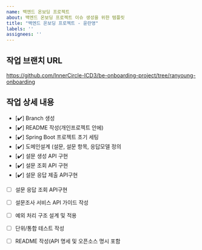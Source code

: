 ```yaml
---
name: 백엔드 온보딩 프로젝트
about: 백엔드 온보딩 프로젝트 이슈 생성을 위한 템플릿
title: "백엔드 온보딩 프로젝트 - 윤란영"
labels: ''
assignees: ''
---
```


## 작업 브랜치 URL

https://github.com/InnerCircle-ICD3/be-onboarding-project/tree/ranyoung-onboarding

## 작업 상세 내용

- [✔️] Branch 생성
- [✔️] README 작성(개인프로젝트 안에)
- [✔️] Spring Boot 프로젝트 초기 세팅
- [✔️] 도메인설계 (설문, 설문 항목, 응답모델 정의
- [✔️] 설문 생성 API 구현
- [✔️] 설문 조회 API 구현
- [✔️] 설문 응답 제출 API구현
- [ ] 설문 응답 조회 API구현
- [ ] 설문조사 서비스 API 가이드 작성
- [ ] 예외 처리 구조 설계 및 적용
- [ ] 단위/통합 테스트 작성
- [ ] README 작성(API 명세 및 오픈소스 명시 포함


